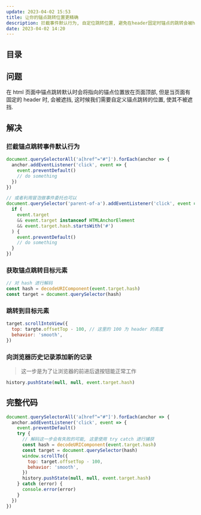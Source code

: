 ```yaml
---
update: 2023-04-02 15:53
title: 让你的锚点跳转位置更精确
description: 拦截事件默认行为, 自定位跳转位置, 避免在header固定时锚点的跳转会被header遮挡
date: 2023-04-02 14:20
---
```


## 目录

## 问题

在 html 页面中锚点跳转默认时会将指向的锚点位置放在页面顶部, 但是当页面有固定的 header 时, 会被遮挡, 这时候我们需要自定义锚点跳转的位置, 使其不被遮挡. 

## 解决

### 拦截锚点跳转事件默认行为

```js
document.querySelectorAll('a[href^="#"]').forEach(anchor => {
  anchor.addEventListener('click', event => {
    event.preventDefault()
    // do something
  })
})

// 或者利用冒泡做事件委托也可以
document.querySelector('parent-of-a').addEventListener('click', event => {
  if (
    event.target
    && event.target instanceof HTMLAnchorElement
    && event.target.hash.startsWith('#')
  ) {
    event.preventDefault()
    // do something
  }
})
```

### 获取锚点跳转目标元素

```js
// 对 hash 进行解码
const hash = decodeURIComponent(event.target.hash)
const target = document.querySelector(hash)
```

### 跳转到目标元素

```js
target.scrollIntoView({
  top: targte.offsetTop - 100, // 这里的 100 为 header 的高度
  behavior: 'smooth',
})
```

### 向浏览器历史记录添加新的记录

> 这一步是为了让浏览器的前进后退按钮能正常工作

```js
history.pushState(null, null, event.target.hash)
```

## 完整代码

```js
document.querySelectorAll('a[href^="#"]').forEach(anchor => {
  anchor.addEventListener('click', event => {
    event.preventDefault()
    try {
      // 解码这一步会有失败的可能, 这里使用 try catch 进行捕获
      const hash = decodeURIComponent(event.target.hash)
      const target = document.querySelector(hash)
      window.scrollTo({
        top: target.offsetTop - 100,
        behavior: 'smooth',
      })
      history.pushState(null, null, event.target.hash)
    } catch (error) {
      console.error(error)
    }
  })
})
```
